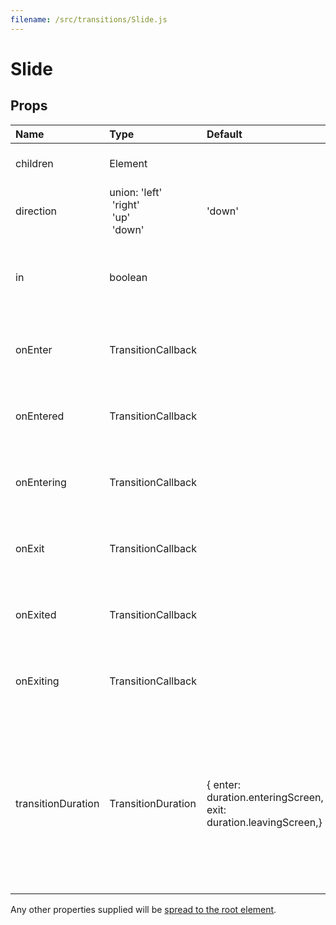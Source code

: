 ```yaml
---
filename: /src/transitions/Slide.js
---
```


<!--- This documentation is automatically generated, do not try to edit it. -->

# Slide



## Props

| Name | Type | Default | Description |
|:-----|:-----|:--------|:------------|
| children | Element |  | A single child content element. |
| direction | union:&nbsp;'left'<br>&nbsp;'right'<br>&nbsp;'up'<br>&nbsp;'down'<br> | 'down' | Direction the child element will enter from. |
| in | boolean |  | If `true`, show the component; triggers the enter or exit animation. |
| onEnter | TransitionCallback |  | Callback fired before the component enters. |
| onEntered | TransitionCallback |  | Callback fired when the component has entered. |
| onEntering | TransitionCallback |  | Callback fired when the component is entering. |
| onExit | TransitionCallback |  | Callback fired before the component exits. |
| onExited | TransitionCallback |  | Callback fired when the component has exited. |
| onExiting | TransitionCallback |  | Callback fired when the component is exiting. |
| transitionDuration | TransitionDuration | {  enter: duration.enteringScreen,  exit: duration.leavingScreen,} | The duration for the transition, in milliseconds. You may specify a single timeout for all transitions, or individually with an object. |

Any other properties supplied will be [spread to the root element](/customization/api#spread).

